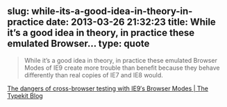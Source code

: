 slug: while-its-a-good-idea-in-theory-in-practice
date: 2013-03-26 21:32:23
title: While it’s a good idea in theory, in practice these emulated Browser...
type: quote
---

> While it’s a good idea in theory, in practice these emulated Browser Modes of IE9 create more trouble than benefit because they behave differently than real copies of IE7 and IE8 would.

[The dangers of cross-browser testing with IE9′s Browser Modes | The Typekit Blog](http://blog.typekit.com/2013/03/14/the-dangers-of-cross-browser-testing-with-ie9s-browser-modes/)
